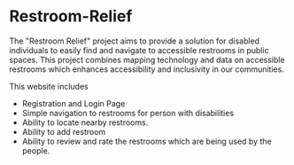 # Restroom-Relief
The "Restroom Relief" project aims to provide a solution for disabled individuals to easily find and navigate to accessible restrooms in public spaces. This project combines mapping technology and data on accessible restrooms which enhances accessibility and inclusivity in our communities.

This website includes 
* Registration and Login Page
* Simple navigation to restrooms for person with disabilities
* Ability to locate nearby restrooms.
* Ability to add restroom
* Ability to review and rate the restrooms which are being used by the people.
